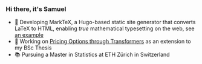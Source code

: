 ### Hi there, it's Samuel

- 📝 Developing MarkTeX, a Hugo-based static site generator that converts LaTeX to HTML, enabling *true* mathematical typesetting on the web, see [an example](https://ansamuel.com/notes/introprob/04/)
- 🔭 Working on [Pricing Options through Transformers](https://www.overleaf.com/read/ftmnfwhphcnd#4cffdd) as an extension to my BSc Thesis
- 📚 Pursuing a Master in Statistics at ETH Zürich in Switzerland
